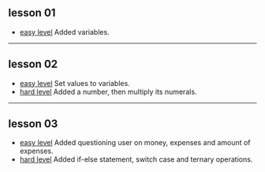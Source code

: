 ## lesson 01
- [easy level](https://github.com/Mullla/js-course/tree/lesson01/lesson01)
Added variables.
***

## lesson 02
- [easy level](https://github.com/Mullla/js-course/tree/lesson02/lesson02)
Set values to variables.
- [hard level](https://github.com/Mullla/js-course/tree/hard/lesson02)
Added a number, then multiply its numerals. 
***

## lesson 03
- [easy level](https://github.com/Mullla/js-course/tree/lesson03/lesson03)
Added questioning user on money, expenses and amount of expenses. 
- [hard level](https://github.com/Mullla/js-course/tree/hard/lesson03)
Added if-else statement, switch case and ternary operations.
